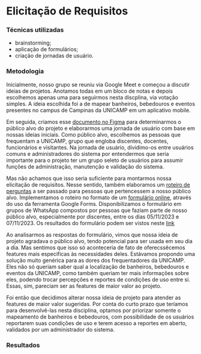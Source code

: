 # Elicitação de Requisitos

### Técnicas utilizadas

- brainstorming;
- aplicação de formulários;
- criação de jornadas de usuário.

### Metodologia

Inicialmente, nosso grupo se reuniu via Google Meet e começou a discutir ideias de projetos. Anotamos todas em um bloco de notas e depois escolhemos apenas uma para seguirmos nesta discplina, via votação simples. A ideia escolhida foi a de mapear banheiros, bebedouros e eventos presentes no campus de Campinas da UNICAMP em um aplicativo mobile.

Em seguida, criamos esse [documento no Figma](https://www.figma.com/file/Px1zCLqu9ERUqJSwRiu4Vu/Elicita%C3%A7%C3%A3o-de-Requisitos---Jornada-do-usu%C3%A1rio?type=whiteboard&node-id=0%3A1&t=72tfH8QKLAvWBx6S-1) para determinarmos o público alvo do projeto e elaborarmos uma jornada de usuário com base em nossas ideias iniciais.
Como público alvo, escolhemos as pessoas que frequentam a UNICAMP, grupo que engloba discentes, docentes, funcionários e visitantes. Na jornada de usuário, dividimo-os entre usuários comuns e administradores do sistema por entendermos que seria importante para o projeto ter um grupo seleto de usuários para assumir funções de administração, manutenção e validação do sistema.

Mas não achamos que isso seria suficiente para montarmos nossa elicitação de requisitos. Nesse sentido, também elaboramos um [roteiro de perguntas](https://docs.google.com/document/d/1xTrTHY6ea7zkkttucr4yzDvPA9_Lcf_mcDaY_5X4Kzw/edit?usp=sharing) a ser passado para pessoas que pertencessem a nosso público alvo. Implementamos o roteiro no formato de um [formulário online](https://docs.google.com/forms/d/e/1FAIpQLScofqyWEGxjmHXj2UVFLFU5ew4T4JeCuVD1Gq_sWgP4tae9uA/viewform), através do uso da ferramenta Google Forms. Disponibilizamos o formulário em grupos de WhatsApp compostos por pessoas que faziam parte de nosso público alvo, especialmente por discentes, entre os dias 05/11/2023 e 07/11/2023. Os resultados do formulário podem ser vistos neste [link](https://docs.google.com/forms/d/1u2oVt8Tm2rPuaIar6OBszpYOliHQMkBPHfpsQj0T59g/edit#responses)

Ao analisarmos as respostas do formulário, vimos que nossa ideia de projeto agradava o público alvo, tendo potencial para ser usada em seu dia a dia. Mas sentimos que isso só aconteceria de fato de oferecssêcemos features mais específicas às necessidades deles. Estávamos propondo uma solução muito genérica para as dores dos frequentadores da UNICAMP. Eles não só queriam saber qual a localização de banheiros, bebedouros e eventos da UNICAMP, como também queriam ter mais informações sobre eles, podendo trocar percepções e reportes de condições de uso entre si. Essas, sim, pareciam ser as features de maior valor ao projeto.                                                                                                                                                                                                                                                                                                                                                                                                                                                                                                                                                                                                                                                                                                                                                                         

Foi então que decidimos alterar nossa ideia de projeto para atender as features de maior valor sugeridas. Por conta do curto prazo que teríamos para desenvolvê-las nesta disciplina, optamos por priorizar somente o mapeamento de banheiros e bebedouros, com possibilidade de os usuários reportarem suas condições de uso e terem acesso a reportes em aberto, validados por um administrador do sistema.
                                                                                                                                                                                                                                                                                                                                                                                                                                                                                                                                                                                                                                                                                                                                                                                                                                                                                                                                                                                                                                                                                                                                                                                                                                                                                                                                                                                                                                                                                                                                                                                                                                                                                                                                                                                                                                                                                                                                                                                                                                                                                                                                                                                                                                                                                                                                                     
### Resultados
